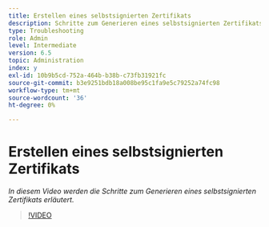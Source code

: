 ```yaml
---
title: Erstellen eines selbstsignierten Zertifikats
description: Schritte zum Generieren eines selbstsignierten Zertifikats für die Anwendung von SSL
type: Troubleshooting
role: Admin
level: Intermediate
version: 6.5
topic: Administration
index: y
exl-id: 10b9b5cd-752a-464b-b38b-c73fb31921fc
source-git-commit: b3e9251bdb18a008be95c1fa9e5c79252a74fc98
workflow-type: tm+mt
source-wordcount: '36'
ht-degree: 0%

---
```


# Erstellen eines selbstsignierten Zertifikats

*In diesem Video werden die Schritte zum Generieren eines selbstsignierten Zertifikats erläutert.*

>[!VIDEO](https://video.tv.adobe.com/v/335539?quality=12&learn=on)
